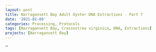 ```yaml
---
layout: post
title: Narragansett Bay Adult Oyster DNA Extractions - Part 7
date: '2021-02-09'
categories: Processing, Protocols
tags: [Narragansett Bay, Crassostrea virginica, DNA, Extractions]
projects: [Narragansett Bay]
---
```



''



